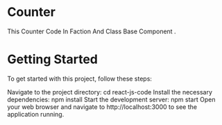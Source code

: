 # Counter
This Counter Code In Faction And Class Base Component .

# Getting Started
To get started with this project, follow these steps:

Navigate to the project directory: cd react-js-code
Install the necessary dependencies: npm install
Start the development server: npm start
Open your web browser and navigate to http://localhost:3000 to see the application running.
